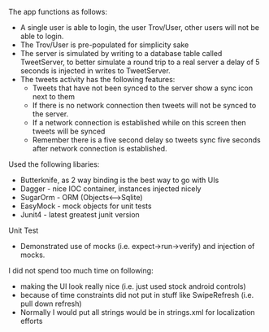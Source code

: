 The app functions as follows:

- A single user is able to login, the user Trov/User, other users will not be able to login.
- The Trov/User is pre-populated for simplicity sake
- The server is simulated by writing to a database table called TweetServer, to better simulate a
 round trip to a real server a delay of 5 seconds is injected in writes to TweetServer.
- The tweets activity has the following features:
    - Tweets that have not been synced to the server show a sync icon next to them
    - If there is no network connection then tweets will not be synced to the server.
    - If a network connection is established while on this screen then tweets will be synced
    - Remember there is a five second delay so tweets sync five seconds after network connection is
    established.
           

Used the following libaries:
- Butterknife, as 2 way binding is the best way to go with UIs
- Dagger - nice IOC container, instances injected nicely
- SugarOrm - ORM (Objects<-->Sqlite)
- EasyMock - mock objects for unit tests
- Junit4 - latest greatest junit version

Unit Test
- Demonstrated use of mocks (i.e. expect->run->verify) and injection of mocks.


I did not spend too much time on following:
- making the UI look really nice (i.e. just used stock android controls)
- because of time constraints did not put in stuff like SwipeRefresh (i.e. pull down refresh)
- Normally I would put all strings would be in strings.xml for localization efforts